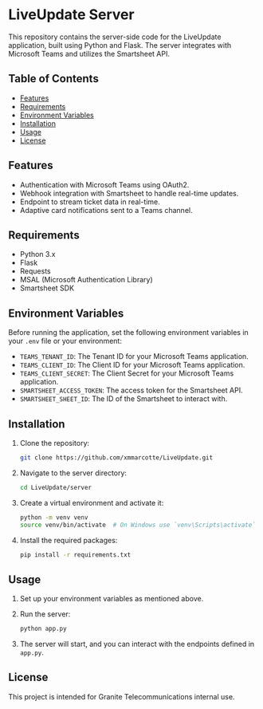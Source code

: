# LiveUpdate Server

This repository contains the server-side code for the LiveUpdate application, built using Python and Flask. The server integrates with Microsoft Teams and utilizes the Smartsheet API.

## Table of Contents

- [Features](#features)
- [Requirements](#requirements)
- [Environment Variables](#environment-variables)
- [Installation](#installation)
- [Usage](#usage)
- [License](#license)

## Features

- Authentication with Microsoft Teams using OAuth2.
- Webhook integration with Smartsheet to handle real-time updates.
- Endpoint to stream ticket data in real-time.
- Adaptive card notifications sent to a Teams channel.

## Requirements

- Python 3.x
- Flask
- Requests
- MSAL (Microsoft Authentication Library)
- Smartsheet SDK

## Environment Variables

Before running the application, set the following environment variables in your `.env` file or your environment:

- `TEAMS_TENANT_ID`: The Tenant ID for your Microsoft Teams application.
- `TEAMS_CLIENT_ID`: The Client ID for your Microsoft Teams application.
- `TEAMS_CLIENT_SECRET`: The Client Secret for your Microsoft Teams application.
- `SMARTSHEET_ACCESS_TOKEN`: The access token for the Smartsheet API.
- `SMARTSHEET_SHEET_ID`: The ID of the Smartsheet to interact with.

## Installation

1. Clone the repository:

   ```bash
   git clone https://github.com/xmmarcotte/LiveUpdate.git
   ```

2. Navigate to the server directory:

   ```bash
   cd LiveUpdate/server
   ```

3. Create a virtual environment and activate it:

   ```bash
   python -m venv venv
   source venv/bin/activate  # On Windows use `venv\Scripts\activate`
   ```

4. Install the required packages:

   ```bash
   pip install -r requirements.txt
   ```

## Usage

1. Set up your environment variables as mentioned above.
2. Run the server:

   ```bash
   python app.py
   ```

3. The server will start, and you can interact with the endpoints defined in `app.py`.

## License

This project is intended for Granite Telecommunications internal use.
